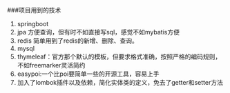 ###项目用到的技术
1. springboot
2. jpa 方便查询，但有时不如直接写sql，感觉不如mybatis方便
3. redis 简单用到了redis的新增、删除、查询。
4. mysql
5. thymeleaf：官方那个默认的模板，但要求格式准确，按照严格的编码规则，不如freemarker灵活简约
6. easypoi:一个比poi要简单一些的开源工具，容易上手
7. 加入了lombok插件以及依赖，简化实体类的定义，免去了getter和setter方法
